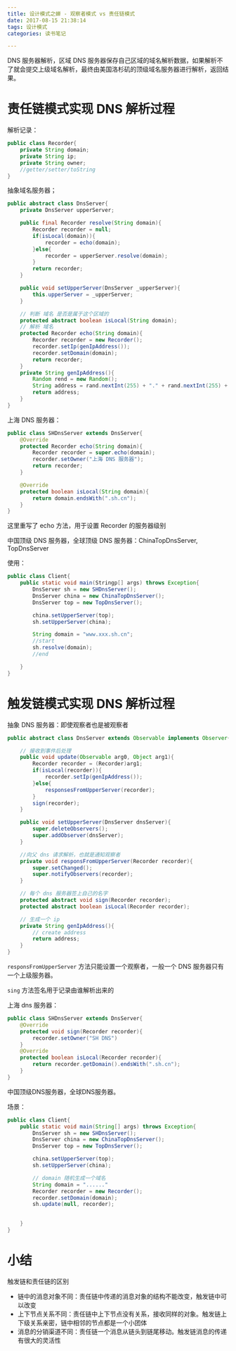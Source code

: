 ```yaml
---
title: 设计模式之蝉 - 观察者模式 vs 责任链模式
date: 2017-08-15 21:38:14
tags: 设计模式
categories: 读书笔记

---
```


DNS 服务器解析，区域 DNS 服务器保存自己区域的域名解析数据，如果解析不了就会提交上级域名解析，最终由美国洛杉矶的顶级域名服务器进行解析，返回结果。


# 责任链模式实现 DNS 解析过程



解析记录：

```java
public class Recorder{
    private String domain;
    private String ip;
    private String owner;
    //getter/setter/toString
}
```

抽象域名服务器；

```java
public abstract class DnsServer{
    private DnsServer upperServer;

    public final Recorder resolve(String domain){
        Recorder recorder = null;
        if(isLocal(domain)){
            recorder = echo(domain);
        }else{
            recorder = upperServer.resolve(domain);
        }
        return recorder;
    }

    public void setUpperServer(DnsServer _upperServer){
        this.upperServer = _upperServer;
    }

    // 判断 域名 是否是属于这个区域的
    protected abstract boolean isLocal(String domain);
    // 解析 域名
    protected Recorder echo(String domain){
        Recorder recorder = new Recorder();
        recorder.setIp(genIpAddress());
        recorder.setDomain(domain);
        return recorder;
    }
    private String genIpAddress(){
        Random rend = new Random();
        String address = rand.nextInt(255) + "." + rand.nextInt(255) + "." +rand.nextInt(255);
        return address;
    }
}
```

<!--more-->

上海 DNS 服务器：

```java
public class SHDnsServer extends DnsServer{
    @Override
    protected Recorder echo(String domain){
        Recorder recorder = super.echo(domain);
        recorder.setOwner("上海 DNS 服务器");
        return recorder;
    }

    @Override
    protected boolean isLocal(String domain){
        return domain.endsWith(".sh.cn");
    }
}
```


这里重写了 echo 方法，用于设置 Recorder 的服务器级别

中国顶级 DNS 服务器，全球顶级 DNS 服务器：ChinaTopDnsServer, TopDnsServer

使用：

```java
public class Client{
    public static void main(Stringp[] args) throws Exception{
        DnsServer sh = new SHDnsServer();
        DnsServer china = new ChinaTopDnsServer();
        DnsServer top = new TopDnsServer();

        china.setUpperServer(top);
        sh.setUpperServer(china);

        String domain = "www.xxx.sh.cn";
        //start
        sh.resolve(domain);
        //end

    }
}
```

# 触发链模式实现 DNS 解析过程



抽象 DNS 服务器：即使观察者也是被观察者

```java
public abstract class DnsServer extends Observable implements Observer{

    // 接收到事件后处理
    public void update(Observable arg0, Object arg1){
        Recorder recorder = (Recorder)arg1;
        if(isLocal(recorder)){
            recorder.setIp(genIpAddress());
        }else{
            responsesFromUpperServer(recorder);
        }
        sign(recorder);
    }

    public void setUpperServer(DnsServer dnsServer){
        super.deleteObservers();
        super.addObserver(dnsServer);
    }

    //向父 dns 请求解析，也就是通知观察者
    private void responsFromUpperServer(Recorder recorder){
        super.setChanged();
        super.notifyObservers(recorder);
    }

    // 每个 dns 服务器签上自己的名字
    protected abstract void sign(Recorder recorder);
    protected abstract boolean isLocal(Recorder recorder);

    // 生成一个 ip
    private String genIpAddress(){
        // create address
        return address;
    }
}
```


`responsFromUpperServer` 方法只能设置一个观察者，一般一个 DNS 服务器只有一个上级服务器。

`sing` 方法签名用于记录由谁解析出来的

上海 dns 服务器：

```java
public class SHDnsServer extends DnsServer{
    @Override
    protected void sign(Recorder recorder){
        recorder.setOwner("SH DNS")
    }
    @Override
    protected boolean isLocal(Recorder recorder){
        return recorder.getDomain().endsWith(".sh.cn");
    }
}
```

中国顶级DNS服务器，全球DNS服务器。


场景：

```java
public class Client{
    public static void main(String[] args) throws Exception{
        DnsServer sh = new SHDnsServer();
        DnsServer china = new ChinaTopDnsServer();
        DnsServer top = new TopDnsServer();

        china.setUpperServer(top);
        sh.setUpperServer(china);

        // domain 随机生成一个域名
        String domain = "......"
        Recorder recorder = new Recorder();
        recorder.setDomain(domain);
        sh.update(null, recorder);
        

    }
}
```

# 小结

触发链和责任链的区别

- 链中的消息对象不同：责任链中传递的消息对象的结构不能改变，触发链中可以改变
- 上下节点关系不同：责任链中上下节点没有关系，接收同样的对象。触发链上下级关系亲密，链中相邻的节点都是一个小团体
- 消息的分销渠道不同：责任链一个消息从链头到链尾移动。触发链消息的传递有很大的灵活性
















